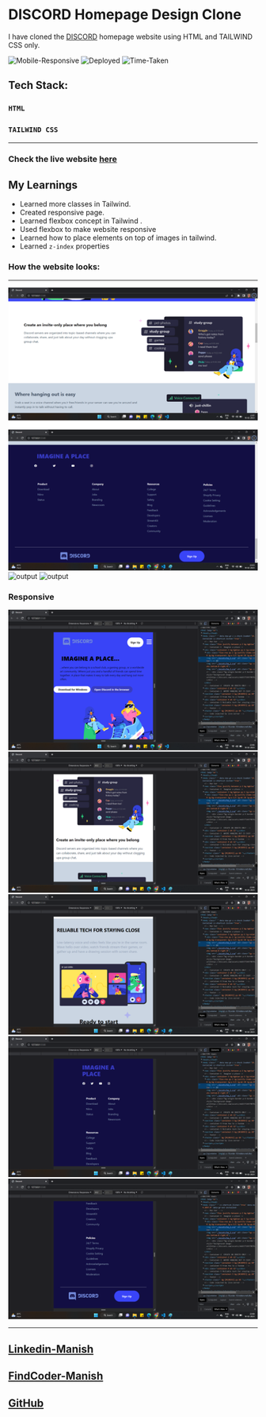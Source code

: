 # DISCORD Homepage Design Clone

I have cloned the [DISCORD](https://discord.com/) homepage website using HTML and TAILWIND CSS only.

![Mobile-Responsive](https://img.shields.io/badge/Mobile%20Responsive-Yes-green)
![Deployed](https://img.shields.io/badge/Deployed-Yes-green)
![Time-Taken](https://img.shields.io/badge/Time--Taken-6hrs-brightgreen)

## Tech Stack:

### `HTML`
### `TAILWIND CSS`

***
### Check the live website [here](https://discordhomepageclone.netlify.app/ "DISCORD")

## My Learnings 
- Learned more classes in Tailwind.
- Created responsive page.
- Learned flexbox concept in Tailwind .
- Used flexbox to make website responsive
- Learned how to place elements on top of images in tailwind.
- Learned ```z-index``` properties

### How the website looks:
***

![output](./Output/outF1.png)
![output](./Output/outF2.png)
![output](./output/output-03.png)
![output](./output/output-04.png)

### Responsive 
![output](./Output/outR1.png)
![output](./Output/outR2.png)
![output](./Output/outR3.png)
![output](./Output/outR4.png)
![output](./Output/outR5.png)

***

## [Linkedin-Manish](www.linkedin.com/in/manish-kumar-b0639a170)
## [FindCoder-Manish](https://www.findcoder.io/u/itmanishsingh)
## [GitHub](https://github.com/itsmanishsingh)

